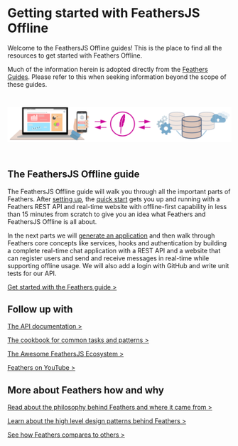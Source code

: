 # Getting started with FeathersJS Offline

Welcome to the FeathersJS Offline guides! This is the place to find all the resources to get started with Feathers Offline.

Much of the information herein is adopted directly from the [Feathers Guides](https://docs.feathersjs.com/guides). Please refer to this when seeking information beyond the scope of these guides.

<img style="margin: 2em 0;" src="/img/key-image-horizontal.png" alt="Feathers key image">

## The FeathersJS Offline guide

The FeathersJS Offline guide will walk you through all the important parts of Feathers. After [setting up](./basics/setup.md), the [quick start](./basics/starting.md) gets you up and running with a Feathers REST API and real-time website with offline-first capability in less than 15 minutes from scratch to give you an idea what Feathers and FeathersJS Offline is all about.

In the next parts we will [generate an application](./basics/generator.md) and then walk through Feathers core concepts like services, hooks and authentication by building a complete real-time chat application with a REST API and a website that can register users and send and receive messages in real-time while supporting offline usage. We will also add a login with GitHub and write unit tests for our API.

[Get started with the Feathers guide >](./basics/setup.md)

## Follow up with

[The API documentation >](../api/readme.md)

[The cookbook for common tasks and patterns >](../cookbook/readme.md)

[The Awesome FeathersJS Ecosystem >](https://github.com/feathersjs/awesome-feathersjs)

[Feathers on YouTube >](https://www.youtube.com/playlist?list=PLwSdIiqnDlf_lb5y1liQK2OW5daXYgKOe)

## More about Feathers how and why

[Read about the philosophy behind Feathers and where it came from >](https://blog.feathersjs.com/why-we-built-the-best-web-framework-you-ve-probably-never-heard-of-until-now-176afc5c6aac)

[Learn about the high level design patterns behind Feathers >](https://blog.feathersjs.com/design-patterns-for-modern-web-apis-1f046635215)

[See how Feathers compares to others >](https://feathersjs.com/comparison)
